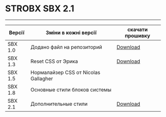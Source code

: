 # STROBX SBX 2.1
---
Версії  | Зміни в кожні версії | скачати прошивку
----------------|----------------------|-----------
SBX 1.0   | Додано файл на репозиторий| [Download](http://webdesign.ru.net)
SBX 1.3   | Reset CSS от Эрика | [Download](https://github.com/Vasya3966/Strob/blob/c6b9964ca12f54e94b55f9ccfd23012c4f24a5db/strob.ino)
SBX 1.5   | Нормалайзер CSS от Nicolas Gallagher |
SBX 1.8   | Основные стили блоков системы |
SBX 2.1   | Дополнительные стили | [Download](strob.ino)



